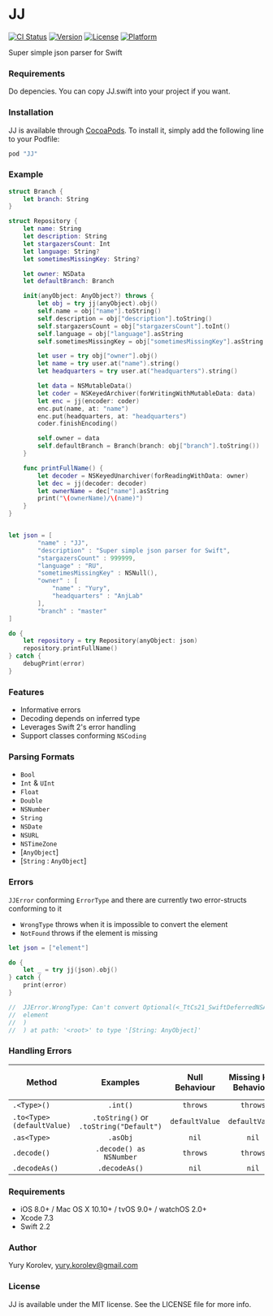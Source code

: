 # JJ

[![CI Status](http://img.shields.io/travis/anjlab/JJ.svg?style=flat)](https://travis-ci.org/anjlab/JJ)
[![Version](https://img.shields.io/cocoapods/v/JJ.svg?style=flat)](http://cocoapods.org/pods/JJ)
[![License](https://img.shields.io/cocoapods/l/JJ.svg?style=flat)](http://cocoapods.org/pods/JJ)
[![Platform](https://img.shields.io/cocoapods/p/JJ.svg?style=flat)](http://cocoapods.org/pods/JJ)

Super simple json parser for Swift

### Requirements

Do depencies. You can copy JJ.swift into your project if you want.

### Installation

JJ is available through [CocoaPods](http://cocoapods.org). To install
it, simply add the following line to your Podfile:

```ruby
pod "JJ"
```

### Example

```swift
struct Branch {
    let branch: String
}

struct Repository {
    let name: String
    let description: String
    let stargazersCount: Int
    let language: String?
    let sometimesMissingKey: String?

    let owner: NSData
    let defaultBranch: Branch

    init(anyObject: AnyObject?) throws {
        let obj = try jj(anyObject).obj()
        self.name = obj["name"].toString()
        self.description = obj["description"].toString()
        self.stargazersCount = obj["stargazersCount"].toInt()
        self.language = obj["language"].asString
        self.sometimesMissingKey = obj["sometimesMissingKey"].asString

        let user = try obj["owner"].obj()
        let name = try user.at("name").string()
        let headquarters = try user.at("headquarters").string()

        let data = NSMutableData()
        let coder = NSKeyedArchiver(forWritingWithMutableData: data)
        let enc = jj(encoder: coder)
        enc.put(name, at: "name")
        enc.put(headquarters, at: "headquarters")
        coder.finishEncoding()

        self.owner = data
        self.defaultBranch = Branch(branch: obj["branch"].toString())
    }

    func printFullName() {
        let decoder = NSKeyedUnarchiver(forReadingWithData: owner)
        let dec = jj(decoder: decoder)
        let ownerName = dec["name"].asString
        print("\(ownerName)/\(name)")
    }
}


let json = [
        "name" : "JJ",
        "description" : "Super simple json parser for Swift",
        "stargazersCount" : 999999,
        "language" : "RU",
        "sometimesMissingKey" : NSNull(),
        "owner" : [
            "name" : "Yury",
            "headquarters" : "AnjLab" 
        ],
        "branch" : "master"
]

do {
    let repository = try Repository(anyObject: json)
    repository.printFullName()
} catch {
    debugPrint(error)
}
```

### Features
- Informative errors
- Decoding depends on inferred type
- Leverages Swift 2's error handling
- Support classes conforming ```NSCoding```

### Parsing Formats
- `Bool`
- `Int` & `UInt`
- `Float`
- `Double`
- `NSNumber`
- `String`
- `NSDate`
- `NSURL`
- `NSTimeZone`
- [`AnyObject`]
- [`String` : `AnyObject`]

### Errors
`JJError` conforming `ErrorType` and there are currently two error-structs conforming to it
- `WrongType` throws when it is impossible to convert the element
- `NotFound` throws if the element is missing

```swift
let json = ["element"]

do {
    let _ = try jj(json).obj()
} catch {
    print(error)
}

//  JJError.WrongType: Can't convert Optional(<_TtCs21_SwiftDeferredNSArray 0x7fa3be4acb40>(
//  element
//  )
//  ) at path: '<root>' to type '[String: AnyObject]'
```

### Handling Errors

| Method | Examples | Null Behaviour | Missing Key Behaviour | Type Mismatch Behaviour |
| --- | :---: | :---: | :---: | :---: |
| `.<Type>()` | `.int()` | `throws` | `throws` | `throws` |
| `.to<Type>(defaultValue)` | `.toString()` or `.toString("Default")` | `defaultValue` | `defaultValue` | `defaultValue` |
| `.as<Type>` | `.asObj` | `nil` | `nil` | `nil` |
| `.decode()` | `.decode() as NSNumber` | `throws` | `throws` | `throws` |
| `.decodeAs()` | `.decodeAs()` | `nil` | `nil` | `nil` |


### Requirements
- iOS 8.0+ / Mac OS X 10.10+ / tvOS 9.0+ / watchOS 2.0+
- Xcode 7.3
- Swift 2.2

### Author

Yury Korolev, yury.korolev@gmail.com

### License

JJ is available under the MIT license. See the LICENSE file for more info.
